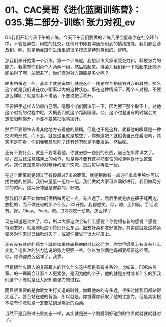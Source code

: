 # 01、CAC昊哥《进化蓝图训练营》：035.第二部分-训练1 张力对视_ev

OK我们开始今天下午的训练。今天下午我们要做的训练几乎会覆盖你在社交环节中，不管是异性、同性的社交，任何环节你要沟通所用到的情绪技能，我们都会涉及到。呃，就是他会跟你生活里的很多模式是特别类似的。好吧。

那我们来开始第一个训练。第一个训练呢，我想训练大家承受张力和。释放张力的能力，我需望你们两个人两两一组，然后站起来。待会儿我们看一下站起来还能不能拍得了啊，站起来了，你们面对对方距离是多少呢？

距离稍微近一些，基本上就是说你们就是这样一闭是会互相碰到对方的肩膀。那么这个就是我们说在收小距离以内的这种状态。那在这种情况下，两个人对视。不要怎么样呢？就是对事不讲话，不要说把手背开。

不要把手这样去防御自己啊。嗯那个咱们俩演示一下，因为要不那个取不上。对他这个对视的过程中呢，大概我们就这个距离哦嗯。😊，这个过程里有的时候会笑想把眼睛挪开，不要不要笑把眼睛挪开。

然后不要眼神去看其他地方去看他的眼睛。但是也不是这样，就看他的眼睛是一种交流的形式，而不是。就是这里就是放空了，你知道吧？就假装自己在看眼睛，其实不是在看，你们懂我意思吧？还有还有就是不要发呆，然后呢。

还有不要什么，就是不要看着他，你就去想一些别的东西，自己在那背课文了。😊，然后还注意胳膊上的动作，就是你不要有这种防御性的动作啊是什么这些的，我们就是正常的对眼神的这个交流，然后可以再近一些。

在这个距离就是超过了有段超过7米的距离。就是稍微有一点这样拿拿手腕你可以搂住他的位置。我们来量量一组每一组。我们做就大家可以同时进行。我们做两分钟的时间，这两分钟里是安静的，好吧。

那我们准备开始你你们俩稍微再近一点，有点远了。然后手就是放在裤子缝两边，放松的，而不做任何的那个什么。32开始。我都想笑。😊，嗯。比如啊。手话没有。好。Okay。Yeah。嗯。그게吹咬一动觉。怎么样？

现在知道是谁笑了。😊，所以大家这次会有什么感觉？你觉得有新的感觉？感觉特别友好。就是嗯呃这个特别什么东西，配友好柔和友好友好。其实这就是这种紧张感对你来说已经呃消失了，或被你接受了很大程度上。

还有没有其他的感觉？就是如果你去横向的对比这两次，你觉得感受上有没有什么变化？电影次的张力选说的张力更强一些。你以为你俩他妈都要都要这样啊。😡，你俩都成么这样了，我靠。

但是跟什么跟人的身高跟人的什么什么这些都是有有关系的。比如说。FOR站务室。的一瞬间会让那个人更紧张，是因为他的个子，他的就是身材或者什么的那我们这个训练就是让大家知道张力的过程。

而且很重要的是你跟女生打交道的时候，你跟他站的有多远，很多时候我们都站得太远了。甚至站在他的背面，所以就是。你觉得你获取了他的注意力，但是其实根本没有你嗯就是一定要站到足够近的距离。

当然不是我贴过去跟变态一样，其实就是说一个胳膊刚好碰到的位置就就就就就对了。